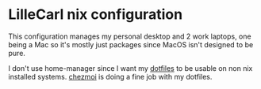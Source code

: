 # LilleCarl nix configuration
This configuration manages my personal desktop and 2 work laptops, one being a Mac so it's mostly just packages since MacOS isn't designed to be pure.

I don't use home-manager since I want my [dotfiles](https://github.com/Lillecarl/chezmoi) to be usable on non nix installed systems. [chezmoi](https://www.chezmoi.io/) is doing a fine job with my dotfiles.
